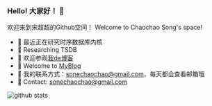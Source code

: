 ### Hello! 大家好！ 👋

欢迎来到宋超超的Github空间！
Welcome to Chaochao Song's space!

- 🔭 最近正在研究时序数据库内核
- 🔭 Researching TSDB
- 🤔 欢迎参观[我de博客](https://neyzoter.cn)
- 🤔 Welcome to [MyBlog](https://neyzoter.cn)
- 💬 我的联系方式：sonechaochao@gmail.com，每天都会查看邮箱哦
- 🤔 Contact: sonechaochao@gmail.com

![github stats](https://github-readme-stats.vercel.app/api?username=Neyzoter&show_icons=true)
